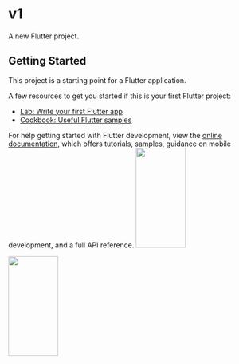 # v1

A new Flutter project.

## Getting Started

This project is a starting point for a Flutter application.

A few resources to get you started if this is your first Flutter project:

- [Lab: Write your first Flutter app](https://docs.flutter.dev/get-started/codelab)
- [Cookbook: Useful Flutter samples](https://docs.flutter.dev/cookbook)

For help getting started with Flutter development, view the
[online documentation](https://docs.flutter.dev/), which offers tutorials,
samples, guidance on mobile development, and a full API reference.
<img src="https://user-images.githubusercontent.com/120082312/231385448-667ff807-3488-4896-a13c-de3b6b164971.png" width="100" height="200">

<img src="https://user-images.githubusercontent.com/120082312/231385772-d9a69735-77f9-4695-aede-24c4d9fe0ac1.png" width="100" height="200">

